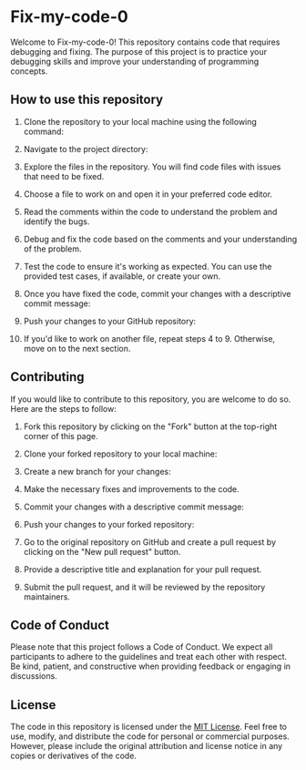 # Fix-my-code-0

Welcome to Fix-my-code-0! This repository contains code that requires debugging and fixing. The purpose of this project is to practice your debugging skills and improve your understanding of programming concepts.

## How to use this repository

1. Clone the repository to your local machine using the following command:

2. Navigate to the project directory:

3. Explore the files in the repository. You will find code files with issues that need to be fixed.

4. Choose a file to work on and open it in your preferred code editor.

5. Read the comments within the code to understand the problem and identify the bugs.

6. Debug and fix the code based on the comments and your understanding of the problem.

7. Test the code to ensure it's working as expected. You can use the provided test cases, if available, or create your own.

8. Once you have fixed the code, commit your changes with a descriptive commit message:

9. Push your changes to your GitHub repository:

10. If you'd like to work on another file, repeat steps 4 to 9. Otherwise, move on to the next section.

## Contributing

If you would like to contribute to this repository, you are welcome to do so. Here are the steps to follow:

1. Fork this repository by clicking on the "Fork" button at the top-right corner of this page.

2. Clone your forked repository to your local machine:

3. Create a new branch for your changes:

4. Make the necessary fixes and improvements to the code.

5. Commit your changes with a descriptive commit message:

6. Push your changes to your forked repository:

7. Go to the original repository on GitHub and create a pull request by clicking on the "New pull request" button.

8. Provide a descriptive title and explanation for your pull request.

9. Submit the pull request, and it will be reviewed by the repository maintainers.

## Code of Conduct

Please note that this project follows a Code of Conduct. We expect all participants to adhere to the guidelines and treat each other with respect. Be kind, patient, and constructive when providing feedback or engaging in discussions.

## License

The code in this repository is licensed under the [MIT License](LICENSE). Feel free to use, modify, and distribute the code for personal or commercial purposes. However, please include the original attribution and license notice in any copies or derivatives of the code.

